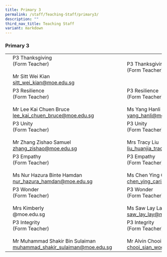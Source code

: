 ```yaml
---
title: Primary 3
permalink: /staff/Teaching-Staff/primary3/
description: ""
third_nav_title: Teaching Staff
variant: markdown
---
```

### Primary 3

|  	|  	|  	|  	|  	|
|---	|---	|---	|---	|---	|
| 	| P3 Thanksgiving<br>(Form Teacher)<br><br>Mr Sitt Wei Kian<br>sitt_wei_kian@moe.edu.sg	|   	| 	| P3 Thanksgiving<br>(Form Teacher)<br><br> 	|
| | P3 Resilience<br>(Form Teacher)<br><br> Mr Lee Kai Chuen Bruce<br>lee_kai_chuen_bruce@moe.edu.sg|   	| | P3 Resilience<br>(Form Teacher) <br><br>Ms Yang Hanli<br>yang_hanli@moe.edu.sg 	|
| | P3 Unity<br>(Form Teacher)<br><br>Mr Zhang Zishao Samuel<br>zhang_zishao@moe.edu.sg 	|   	| 	| P3 Unity<br>(Form Teacher)<br><br> Mrs Tracy Liu<br>liu_huanjia_tracy@moe.edu.sg	|
|  	| P3 Empathy<br>(Form Teacher)<br><br>Ms Nur Hazura Binte Hamdan<br>nur_hazura_hamdan@moe.edu.sg 	|   	| 	| P3 Empathy <br>(Form Teacher)<br><br> Ms Chen Ying Carissa<br>chen_ying_carissa@moe.edu.sg	|
| | P3 Wonder<br>(Form Teacher)<br><br>Mrs Kimberly<br>@moe.edu.sg	|   	| 	| P3 Wonder<br>(Form Teacher)<br><br>Ms Saw Lay Lay<br>saw_lay_lay@moe.edu.sg	|
| | P3 Integrity<br>(Form Teacher)<br><br> Mr Muhammad Shakir Bin Sulaiman<br>muhammad_shakir_sulaiman@moe.edu.sg|   	| 	| P3 Integrity<br>(Form Teacher)<br><br>Mr Alvin Chooi<br>chooi_sian_woon@moe.edu.sg 	|